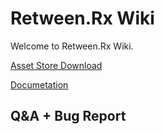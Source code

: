 # Retween.Rx Wiki

Welcome to Retween.Rx Wiki. 

[Asset Store Download](https://)

[Documetation](https://www.notion.so/ototot/Retween-Rx-Documetation-5a36f801cd4d4094a10db196323d2d0d)

## Q&A + Bug Report















